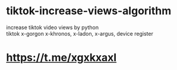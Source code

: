 # tiktok-increase-views-algorithm
increase tiktok video views by python  
tiktok x-gorgon x-khronos, x-ladon, x-argus, device register

# https://t.me/xgxkxaxl
